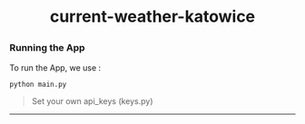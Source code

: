 # <p align="center"> current-weather-katowice </p>
### Running the App
To run the App, we use :
```
python main.py
```
> Set your own api_keys (keys.py)
---
